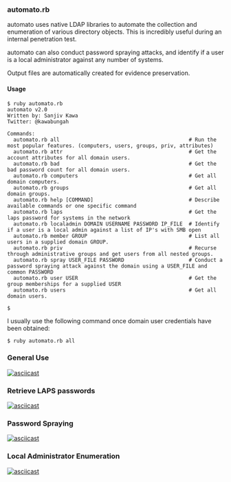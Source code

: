 ### automato.rb

automato uses native LDAP libraries to automate the collection and enumeration of various directory objects. This is incredibly useful during an internal penetration test.

automato can also conduct password spraying attacks, and identify if a user is a local administrator against any number of systems.

Output files are automatically created for evidence preservation.

#### Usage
~~~
$ ruby automato.rb
automato v2.0
Written by: Sanjiv Kawa
Twitter: @kawabungah

Commands:
  automato.rb all                                          # Run the most popular features. (computers, users, groups, priv, attributes)
  automato.rb attr                                         # Get the account attributes for all domain users.
  automato.rb bad                                          # Get the bad password count for all domain users.
  automato.rb computers                                    # Get all domain computers.
  automato.rb groups                                       # Get all domain groups.
  automato.rb help [COMMAND]                               # Describe available commands or one specific command
  automato.rb laps                                         # Get the laps password for systems in the network
  automato.rb localadmin DOMAIN USERNAME PASSWORD IP_FILE  # Identify if a user is a local admin against a list of IP's with SMB open
  automato.rb member GROUP                                 # List all users in a supplied domain GROUP.
  automato.rb priv                                         # Recurse through administrative groups and get users from all nested groups.
  automato.rb spray USER_FILE PASSWORD                     # Conduct a password spraying attack against the domain using a USER_FILE and common PASSWORD
  automato.rb user USER                                    # Get the group memberships for a supplied USER
  automato.rb users                                        # Get all domain users.

$
~~~

I usually use the following command once domain user credentials have been obtained:
~~~
$ ruby automato.rb all
~~~

### General Use
[![asciicast](https://asciinema.org/a/jZo3xL9gu6nOneluDWaH3ogdx.png)](https://asciinema.org/a/jZo3xL9gu6nOneluDWaH3ogdx)

### Retrieve LAPS passwords
[![asciicast](https://asciinema.org/a/aFsp8iQpzKcJSFieILMFskmdm.png)](https://asciinema.org/a/aFsp8iQpzKcJSFieILMFskmdm)

### Password Spraying
[![asciicast](https://asciinema.org/a/bGk28X36Hd60lBPvSw59sofe1.png)](https://asciinema.org/a/bGk28X36Hd60lBPvSw59sofe1)

### Local Administrator Enumeration
[![asciicast](https://asciinema.org/a/WZCZX2KQlAzSfJwipjQAo4kGl.png)](https://asciinema.org/a/WZCZX2KQlAzSfJwipjQAo4kGl)
